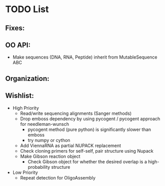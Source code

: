 # TODO List

## Fixes:

## OO API:
* Make sequences (DNA, RNA, Peptide) inherit from MutableSequence ABC

## Organization:

## Wishlist:
* High Priority
    * Read/write sequencing alignments (Sanger methods)
    * Drop emboss dependency by using pycogent / pycogent approach for needleman-wunsch
        * pycogent method (pure python) is significantly slower than emboss
        * try numpy or cython
    * Add ViennaRNA as partial NUPACK replacement
    * Check cloning primers for self-self, pair structure using Nupack
    * Make Gibson reaction object
        * Check Gibson object for whether the desired overlap is a high-probability structure
* Low Priority
    * Repeat detection for OligoAssembly
